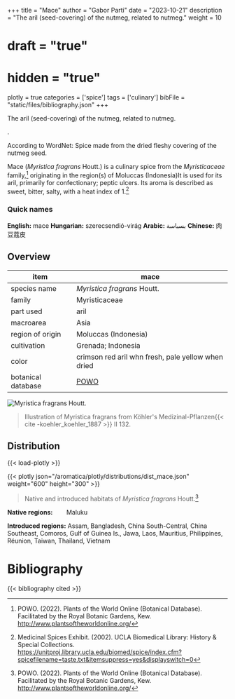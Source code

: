 +++
title = "Mace"
author = "Gabor Parti"
date = "2023-10-21"
description = "The aril (seed-covering) of the nutmeg, related to nutmeg."
weight = 10
# draft = "true"
# hidden = "true"
plotly = true
categories = ['spice']
tags = ['culinary']
bibFile = "static/files/bibliography.json"
+++

The aril (seed-covering) of the nutmeg, related to nutmeg.

.

According to WordNet: Spice made from the dried fleshy covering of the nutmeg seed.

Mace (*Myristica fragrans* Houtt.) is a culinary spice from the *Myristicaceae* family,[^powo] originating in the region(s) of Moluccas (Indonesia)It is used for its aril, primarily for confectionary; peptic ulcers. Its aroma is described as sweet, bitter, salty, with a heat index of 1.[^ucla_medicinal_2002]

### Quick names

**English:** mace **Hungarian:** szerecsendió-virág **Arabic:** بسباسة **Chinese:** 肉豆蔻皮

## Overview

|       item       |                        mace                       |
|------------------|---------------------------------------------------|
|   species name   |            *Myristica fragrans* Houtt.            |
|      family      |                   Myristicaceae                   |
|     part used    |                        aril                       |
|     macroarea    |                        Asia                       |
| region of origin |                Moluccas (Indonesia)               |
|    cultivation   |                 Grenada; Indonesia                |
|       color      | crimson red aril whn fresh, pale yellow when dried|
|botanical database|[POWO](https://powo.science.kew.org/taxon/586076-1)|

![*Myristica fragrans* Houtt.](/images/illustrations/mace.png?height=33vw "Illustration of Myristica fragrans from Köhler's Medizinal-Pflanzen")

>Illustration of Myristica fragrans from Köhler's Medizinal-Pflanzen{{< cite -koehler_koehler_1887 >}} II 132.

## Distribution

{{< load-plotly >}}

{{< plotly json="/aromatica/plotly/distributions/dist_mace.json" weight="600" height="300" >}}

>Native and introduced habitats of *Myristica fragrans* Houtt.[^powo]

**Native regions:** &nbsp; &nbsp; &nbsp; &nbsp;Maluku

**Introduced regions:** Assam, Bangladesh, China South-Central, China Southeast, Comoros, Gulf of Guinea Is., Jawa, Laos, Mauritius, Philippines, Réunion, Taiwan, Thailand, Vietnam

[^powo]: POWO. (2022). Plants of the World Online (Botanical Database). Facilitated by the Royal Botanic Gardens, Kew. http://www.plantsoftheworldonline.org/
[^ucla_medicinal_2002]: Medicinal Spices Exhibit. (2002). UCLA Biomedical Library: History & Special Collections. https://unitproj.library.ucla.edu/biomed/spice/index.cfm?spicefilename=taste.txt&itemsuppress=yes&displayswitch=0



# Bibliography

{{< bibliography cited >}}

